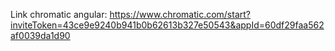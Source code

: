 Link chromatic angular: https://www.chromatic.com/start?inviteToken=43ce9e9240b941b0b62613b327e50543&appId=60df29faa562af0039da1d90
